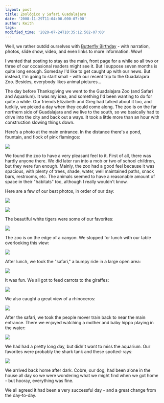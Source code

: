 ```yaml
---
layout: post
title: Zoológico y Safari Guadalajara
date: '2008-11-29T11:04:00.000-07:00'
author: Keith
tags:
modified_time: '2020-07-24T10:35:12.502-07:00'
---
```

Well, we rather outdid ourselves with
[Butterfly Birthday](http://blog.keithandleigh.com/2008/04/butterfly-birthday.html) - with narration, photos, slide show, video, and even links to more information. Wow!

I wanted that posting to stay as the main, front page
for a while so all two or three of our occasional readers might see it.
But I suppose seven months is quite long enough. Someday I'd like to get
caught up with our news. But instead, I'm going to start small - with
our recent trip to the Guadalajara Zoo. Besides, everybody likes animal
pictures...

The day before Thanksgiving we went to the Guadalajara Zoo (and Safari
and Aquarium). It was my idea, and something I'd been wanting to do for
quite a while. Our friends Elizabeth and Greg had talked about it too,
and luckily, we picked a day when they could come along. The zoo is on
the far northern side of Guadalajara and we live to the south, so we
basically had to drive into the city and back out a ways. It took a
little more than an hour with construction slowing things down.

Here's a photo at the main entrance. In the distance there's a pond,
fountain, and flock of pink flamingos:

[![]({{site.baseurl}}/assets/images/IMG_5802.JPG)]({{site.baseurl}}/assets/images/IMG_5802.JPG)

We found the zoo to have a very pleasant feel to it. First of all, there
was hardly anyone there. We did later run into a mob or two of school
children, but they were fun enough. Mainly, the zoo had a good feel
because it was spacious, with plenty of trees, shade, water, well
maintained paths, snack bars, restrooms, etc. The animals seemed to have
a reasonable amount of space in their "habitats" too, although I really
wouldn't know.

Here are a few of our best photos, in order of our day:

[![]({{site.baseurl}}/assets/images/IMG_5813.JPG)]({{site.baseurl}}/assets/images/IMG_5813.JPG)

[![]({{site.baseurl}}/assets/images/IMG_5815.JPG)]({{site.baseurl}}/assets/images/IMG_5815.JPG)

The beautiful white tigers were some of our favorites:

[![]({{site.baseurl}}/assets/images/IMG_5825.JPG)]({{site.baseurl}}/assets/images/IMG_5825.JPG)

The zoo is on the edge of a canyon. We stopped for lunch with our table
overlooking this view:

[![]({{site.baseurl}}/assets/images/IMG_5834.JPG)]({{site.baseurl}}/assets/images/IMG_5834.JPG)

After lunch, we took the "safari," a bumpy ride in a large open area:

[![]({{site.baseurl}}/assets/images/IMG_5842.JPG)]({{site.baseurl}}/assets/images/IMG_5842.JPG)

It was fun. We all got to feed carrots to the giraffes:

[![]({{site.baseurl}}/assets/images/IMG_5851.JPG)]({{site.baseurl}}/assets/images/IMG_5851.JPG)

We also caught a great view of a rhinoceros:

[![]({{site.baseurl}}/assets/images/IMG_5863.JPG)]({{site.baseurl}}/assets/images/IMG_5863.JPG)

After the safari, we took the people mover train back to near the main
entrance. There we enjoyed watching a mother and baby hippo playing in
the water:

[![]({{site.baseurl}}/assets/images/IMG_5866.JPG)]({{site.baseurl}}/assets/images/IMG_5866.JPG)

We had had a pretty long day, but didn't want to miss the aquarium. Our
favorites were probably the shark tank and these spotted-rays:

[![]({{site.baseurl}}/assets/images/IMG_5869.JPG)]({{site.baseurl}}/assets/images/IMG_5869.JPG)

We arrived back home after dark. Cobre, our dog, had been alone in the
house all day so we were wondering what we might find when we got home -
but hooray, everything was fine.

We all agreed it had been a very successful day - and a great change
from the day-to-day.
